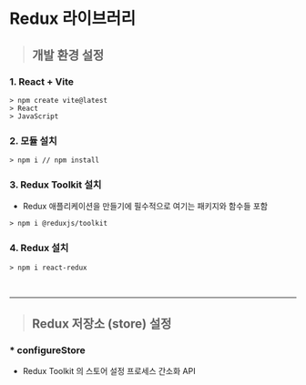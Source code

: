 # Redux 라이브러리

> ## 개발 환경 설정

### 1. React + Vite

```
> npm create vite@latest
> React
> JavaScript
```

### 2. 모듈 설치

```
> npm i // npm install
```

### 3. Redux Toolkit 설치

- Redux 애플리케이션을 만들기에 필수적으로 여기는 패키지와 함수들 포함

```
> npm i @reduxjs/toolkit
```

### 4. Redux 설치

```
> npm i react-redux
```

<br/>

---

> ## Redux 저장소 (store) 설정

### \* configureStore

- Redux Toolkit 의 스토어 설정 프로세스 간소화 API
